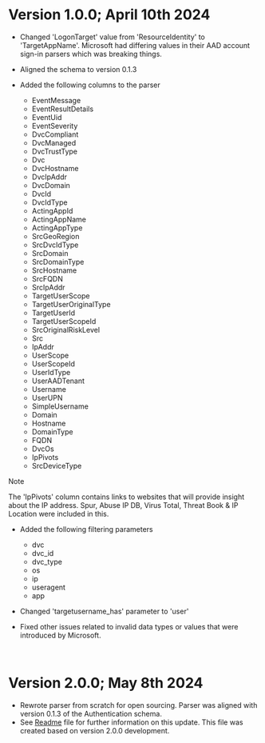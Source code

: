 # Version 1.0.0; April 10th 2024

- Changed 'LogonTarget' value from 'ResourceIdentity' to 'TargetAppName'. Microsoft had differing values in their AAD account sign-in parsers which was breaking things.

- Aligned the schema to version 0.1.3

- Added the following columns to the parser
    - EventMessage
    - EventResultDetails
    - EventUid
    - EventSeverity
    - DvcCompliant
    - DvcManaged
    - DvcTrustType
    - Dvc
    - DvcHostname
    - DvcIpAddr
    - DvcDomain
    - DvcId
    - DvcIdType
    - ActingAppId
    - ActingAppName
    - ActingAppType
    - SrcGeoRegion
    - SrcDvcIdType
    - SrcDomain
    - SrcDomainType
    - SrcHostname
    - SrcFQDN
    - SrcIpAddr
    - TargetUserScope
    - TargetUserOriginalType
    - TargetUserId
    - TargetUserScopeId
    - SrcOriginalRiskLevel
    - Src
    - IpAddr
    - UserScope
    - UserScopeId
    - UserIdType
    - UserAADTenant
    - Username
    - UserUPN
    - SimpleUsername
    - Domain
    - Hostname
    - DomainType
    - FQDN
    - DvcOs
    - IpPivots
    - SrcDeviceType

> [!NOTE]
> The 'IpPivots' column contains links to websites that will provide insight about the IP address. Spur, Abuse IP DB, Virus Total, Threat Book & IP Location were included in this.

- Added the following filtering parameters
    - dvc
    - dvc_id
    - dvc_type
    - os
    - ip
    - useragent
    - app

- Changed 'targetusername_has' parameter to 'user'

- Fixed other issues related to invalid data types or values that were introduced by Microsoft.

<br>

# Version 2.0.0; May 8th 2024
- Rewrote parser from scratch for open sourcing. Parser was aligned with version 0.1.3 of the Authentication schema.
- See [Readme](/AuthenticationEvent/Parsers/Source%20Specific/vimAuthenticationAADNonInteractiveUserSignInLogs/Readme.md) file for further information on this update. This file was created based on version 2.0.0 development.